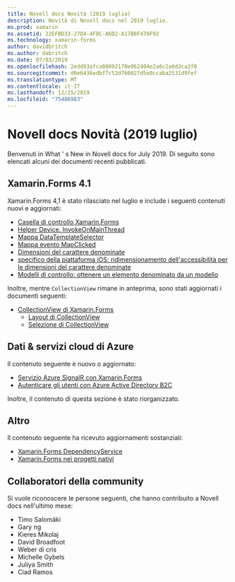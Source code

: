 ```yaml
---
title: Novell docs Novità (2019 luglio)
description: Novità di Novell docs nel 2019 luglio.
ms.prod: xamarin
ms.assetid: 22EFBD33-27D4-4F8C-A6D2-A17B8F470F92
ms.technology: xamarin-forms
author: davidbritch
ms.author: dabritch
ms.date: 07/03/2019
ms.openlocfilehash: 2edd93afca88092170e062404e2a6c2a0d3ca2f0
ms.sourcegitcommit: d0e6436edbf7c52d760027d5e0ccaba2531d9fef
ms.translationtype: MT
ms.contentlocale: it-IT
ms.lasthandoff: 12/25/2019
ms.locfileid: "75486983"
---
```

# <a name="xamarin-docs-whats-new-july-2019"></a>Novell docs Novità (2019 luglio)

Benvenuti in What ' s New in Novell docs for July 2019. Di seguito sono elencati alcuni dei documenti recenti pubblicati.

## <a name="xamarinforms-41"></a>Xamarin.Forms 4.1

Xamarin.Forms 4,1 è stato rilasciato nel luglio e include i seguenti contenuti nuovi e aggiornati:

- [Casella di controllo Xamarin.Forms](https://docs.microsoft.com/xamarin/xamarin-forms/user-interface/checkbox)
- [Helper Device. InvokeOnMainThread](https://docs.microsoft.com/xamarin/xamarin-forms/platform/device#interact-with-the-ui-from-background-threads)
- [Mappa DataTemplateSelector](https://docs.microsoft.com/xamarin/xamarin-forms/user-interface/map#choose-item-appearance-at-runtime)
- [Mappa evento MapClicked](https://docs.microsoft.com/xamarin/xamarin-forms/user-interface/map#map-clicks)
- [Dimensioni del carattere denominate](https://docs.microsoft.com/xamarin/xamarin-forms/user-interface/text/fonts#named-font-sizes)
- [specifico della piattaforma iOS: ridimensionamento dell'accessibilità per le dimensioni del carattere denominate](https://docs.microsoft.com/xamarin/xamarin-forms/platform/ios/named-font-size-scaling)
- [Modelli di controllo: ottenere un elemento denominato da un modello](https://docs.microsoft.com/xamarin/xamarin-forms/app-fundamentals/templates/control-templates/creating#get-a-named-element-from-a-template)

Inoltre, mentre `CollectionView` rimane in anteprima, sono stati aggiornati i documenti seguenti:

- [CollectionView di Xamarin.Forms](~/xamarin-forms/user-interface/collectionview/index.md)
  - [Layout di CollectionView](~/xamarin-forms/user-interface/collectionview/layout.md)
  - [Selezione di CollectionView](~/xamarin-forms/user-interface/collectionview/selection.md)

## <a name="data--azure-cloud-services"></a>Dati & servizi cloud di Azure

Il contenuto seguente è nuovo o aggiornato:

- [Servizio Azure SignalR con Xamarin.Forms](https://docs.microsoft.com/xamarin/xamarin-forms/data-cloud/serverless/azure-signalr)
- [Autenticare gli utenti con Azure Active Directory B2C](~/xamarin-forms/data-cloud/authentication/azure-ad-b2c.md)

Inoltre, il contenuto di questa sezione è stato riorganizzato.

## <a name="other"></a>Altro

Il contenuto seguente ha ricevuto aggiornamenti sostanziali:

- [Xamarin.Forms DependencyService](https://docs.microsoft.com/xamarin/xamarin-forms/app-fundamentals/dependency-service/)
- [Xamarin.Forms nei progetti nativi](https://docs.microsoft.com/xamarin/xamarin-forms/platform/native-forms)

## <a name="community-contributors"></a>Collaboratori della community

Si vuole riconoscere le persone seguenti, che hanno contribuito a Novell docs nell'ultimo mese:

- Timo Salomäki
- Gary ng
- Kieres Mikolaj
- David Broadfoot
- Weber di cris
- Michelle Gybels
- Juliya Smith
- Ciad Ramos
